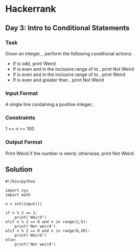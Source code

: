 # Hackerrank
## Day 3: Intro to Conditional Statements
### Task
Given an integer, , perform the following conditional actions:

- If  is odd, print Weird
- If  is even and in the inclusive range of  to , print Not Weird
- If  is even and in the inclusive range of  to , print Weird
- If  is even and greater than , print Not Weird

### Input Format
A single line containing a positive integer, .

### Constraints
1 <= n <= 100


### Output Format
Print Weird if the number is weird; otherwise, print Not Weird.

## Solution

```
#!/bin/python

import sys
import math

n = int(input())

if n % 2 == 1:
    print('Weird')
elif n % 2 == 0 and n in range(2,5):
    print('Not weird')
elif n % 2 == 0 and n in range(6,20):
    print('Weird')
else:
    print('Not weird')
```
